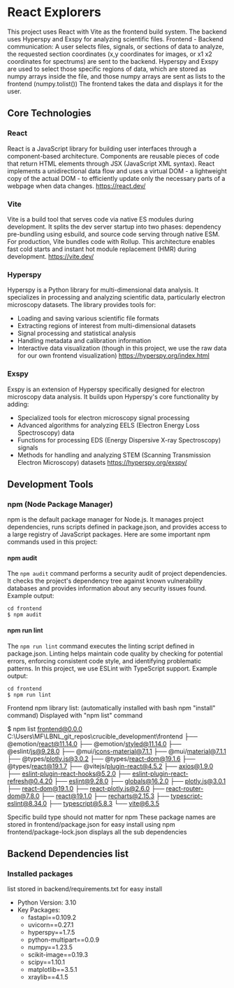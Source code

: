 # React Explorers

This project uses React with Vite as the frontend build system.
The backend uses Hyperspy and Exspy for analyzing scientific files.
Frontend - Backend communication: A user selects files, signals, or sections of data to analyze, the requested
section coordinates (x,y coordinates for images, or x1 x2 coordinates for spectrums) are sent to the backend. 
Hyperspy and Exspy are used to select those specific regions of data, which are stored as numpy arrays inside
the file, and those numpy arrays are sent as lists to the frontend (numpy.tolist())
The frontend takes the data and displays it for the user. 

## Core Technologies

### React
React is a JavaScript library for building user interfaces through a component-based architecture. Components are reusable pieces of code that return HTML elements through JSX (JavaScript XML syntax). React implements a unidirectional data flow and uses a virtual DOM - a lightweight copy of the actual DOM - to efficiently update only the necessary parts of a webpage when data changes.
https://react.dev/

### Vite
Vite is a build tool that serves code via native ES modules during development. It splits the dev server startup into two phases: dependency pre-bundling using esbuild, and source code serving through native ESM. For production, Vite bundles code with Rollup. This architecture enables fast cold starts and instant hot module replacement (HMR) during development.
https://vite.dev/

### Hyperspy
Hyperspy is a Python library for multi-dimensional data analysis. It specializes in processing and analyzing scientific data, particularly electron microscopy datasets. The library provides tools for:
- Loading and saving various scientific file formats
- Extracting regions of interest from multi-dimensional datasets
- Signal processing and statistical analysis
- Handling metadata and calibration information
- Interactive data visualization (though in this project, we use the raw data for our own frontend visualization)
https://hyperspy.org/index.html

### Exspy
Exspy is an extension of Hyperspy specifically designed for electron microscopy data analysis. It builds upon Hyperspy's core functionality by adding:
- Specialized tools for electron microscopy signal processing
- Advanced algorithms for analyzing EELS (Electron Energy Loss Spectroscopy) data
- Functions for processing EDS (Energy Dispersive X-ray Spectroscopy) signals
- Methods for handling and analyzing STEM (Scanning Transmission Electron Microscopy) datasets
https://hyperspy.org/exspy/

## Development Tools

### npm (Node Package Manager)
npm is the default package manager for Node.js. It manages project dependencies, runs scripts defined in package.json, and provides access to a large registry of JavaScript packages. Here are some important npm commands used in this project:

#### npm audit
The `npm audit` command performs a security audit of project dependencies. It checks the project's dependency tree against known vulnerability databases and provides information about any security issues found. Example output:

```
cd frontend
$ npm audit
```

#### npm run lint
The `npm run lint` command executes the linting script defined in package.json. Linting helps maintain code quality by checking for potential errors, enforcing consistent code style, and identifying problematic patterns. In this project, we use ESLint with TypeScript support. Example output:

```
cd frontend
$ npm run lint
```


Frontend npm library list: (automatically installed with bash npm "install" command)
Displayed with "npm list" command

$ npm list
frontend@0.0.0 C:\Users\MF\LBNL_git_repos\crucible_development\frontend
├── @emotion/react@11.14.0
├── @emotion/styled@11.14.0
├── @eslint/js@9.28.0
├── @mui/icons-material@7.1.1
├── @mui/material@7.1.1
├── @types/plotly.js@3.0.2
├── @types/react-dom@19.1.6
├── @types/react@19.1.7
├── @vitejs/plugin-react@4.5.2
├── axios@1.9.0
├── eslint-plugin-react-hooks@5.2.0
├── eslint-plugin-react-refresh@0.4.20
├── eslint@9.28.0
├── globals@16.2.0
├── plotly.js@3.0.1
├── react-dom@19.1.0
├── react-plotly.js@2.6.0
├── react-router-dom@7.8.0
├── react@19.1.0
├── recharts@2.15.3
├── typescript-eslint@8.34.0
├── typescript@5.8.3
└── vite@6.3.5
   
Specific build type should not matter for npm
These package names are stored in frontend/package.json for easy install using npm
frontend/package-lock.json displays all the sub dependencies

## Backend Dependencies list

### Installed packages
list stored in backend/requirements.txt for easy install

- Python Version: 3.10
- Key Packages: 
   - fastapi==0.109.2
   - uvicorn==0.27.1
   - hyperspy==1.7.5
   - python-multipart==0.0.9
   - numpy==1.23.5
   - scikit-image==0.19.3
   - scipy==1.10.1
   - matplotlib==3.5.1
   - xraylib==4.1.5
